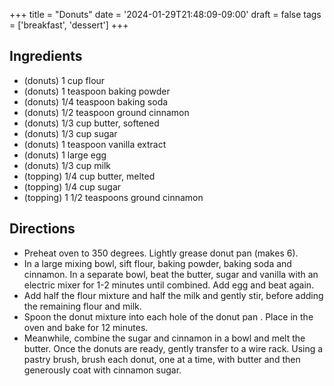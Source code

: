 +++
title = "Donuts"
date = '2024-01-29T21:48:09-09:00'
draft = false
tags = ['breakfast', 'dessert']
+++

## Ingredients
* (donuts) 1 cup flour
* (donuts) 1 teaspoon baking powder
* (donuts) 1/4 teaspoon baking soda
* (donuts) 1/2 teaspoon ground cinnamon
* (donuts) 1/3 cup butter, softened
* (donuts) 1/3 cup sugar
* (donuts) 1 teaspoon vanilla extract
* (donuts) 1 large egg
* (donuts) 1/3 cup milk
* (topping) 1/4 cup butter, melted
* (topping) 1/4 cup sugar
* (topping) 1 1/2 teaspoons ground cinnamon

## Directions
* Preheat oven to 350 degrees. Lightly grease donut pan (makes 6).
* In a large mixing bowl, sift flour, baking powder, baking soda and cinnamon. In a separate bowl, beat the butter, sugar and vanilla with an electric mixer for 1-2 minutes until combined. Add egg and beat again.
* Add half the flour mixture and half the milk and gently stir, before adding the remaining flour and milk.
* Spoon the donut mixture into each hole of the donut pan . Place in the oven and bake for 12 minutes.
* Meanwhile, combine the sugar and cinnamon in a bowl and melt the butter. Once the donuts are ready,  gently transfer to a wire rack. Using a pastry brush, brush each donut, one at a time, with butter and then generously coat with cinnamon sugar.
